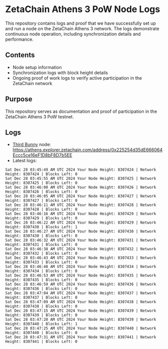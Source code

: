 # ZetaChain Athens 3 PoW Node Logs
This repository contains logs and proof that we have successfully set up and run a node on the ZetaChain Athens 3 network. The logs demonstrate continuous node operation, including synchronization details and performance.

## Contents
- Node setup information
- Synchronization logs with block height details
- Ongoing proof of work logs to verify active participation in the ZetaChain network

## Purpose
This repository serves as documentation and proof of participation in the ZetaChain Athens 3 PoW testnet.

## Logs

- [Third Bunny](https://thirdbunny.xyz/) node: https://athens.explorer.zetachain.com/address/0x225254d35dE666064Eccc5ce16eF1D8bF8D7b5EE
- Latest logs:
```
Sat Dec 28 03:45:49 AM UTC 2024 Your Node Height: 8307424 | Network Height: 8307424 | Blocks Left: 0
Sat Dec 28 03:45:55 AM UTC 2024 Your Node Height: 8307425 | Network Height: 8307425 | Blocks Left: 0
Sat Dec 28 03:46:00 AM UTC 2024 Your Node Height: 8307426 | Network Height: 8307426 | Blocks Left: 0
Sat Dec 28 03:46:05 AM UTC 2024 Your Node Height: 8307427 | Network Height: 8307427 | Blocks Left: 0
Sat Dec 28 03:46:11 AM UTC 2024 Your Node Height: 8307428 | Network Height: 8307428 | Blocks Left: 0
Sat Dec 28 03:46:16 AM UTC 2024 Your Node Height: 8307429 | Network Height: 8307429 | Blocks Left: 0
Sat Dec 28 03:46:22 AM UTC 2024 Your Node Height: 8307429 | Network Height: 8307430 | Blocks Left: 1
Sat Dec 28 03:46:27 AM UTC 2024 Your Node Height: 8307430 | Network Height: 8307430 | Blocks Left: 0
Sat Dec 28 03:46:32 AM UTC 2024 Your Node Height: 8307431 | Network Height: 8307431 | Blocks Left: 0
Sat Dec 28 03:46:38 AM UTC 2024 Your Node Height: 8307432 | Network Height: 8307432 | Blocks Left: 0
Sat Dec 28 03:46:43 AM UTC 2024 Your Node Height: 8307433 | Network Height: 8307433 | Blocks Left: 0
Sat Dec 28 03:46:48 AM UTC 2024 Your Node Height: 8307434 | Network Height: 8307434 | Blocks Left: 0
Sat Dec 28 03:46:53 AM UTC 2024 Your Node Height: 8307435 | Network Height: 8307435 | Blocks Left: 0
Sat Dec 28 03:46:59 AM UTC 2024 Your Node Height: 8307436 | Network Height: 8307436 | Blocks Left: 0
Sat Dec 28 03:47:04 AM UTC 2024 Your Node Height: 8307437 | Network Height: 8307437 | Blocks Left: 0
Sat Dec 28 03:47:09 AM UTC 2024 Your Node Height: 8307438 | Network Height: 8307438 | Blocks Left: 0
Sat Dec 28 03:47:15 AM UTC 2024 Your Node Height: 8307439 | Network Height: 8307439 | Blocks Left: 0
Sat Dec 28 03:47:20 AM UTC 2024 Your Node Height: 8307439 | Network Height: 8307440 | Blocks Left: 1
Sat Dec 28 03:47:25 AM UTC 2024 Your Node Height: 8307440 | Network Height: 8307440 | Blocks Left: 0
Sat Dec 28 03:47:31 AM UTC 2024 Your Node Height: 8307441 | Network Height: 8307441 | Blocks Left: 0
```
